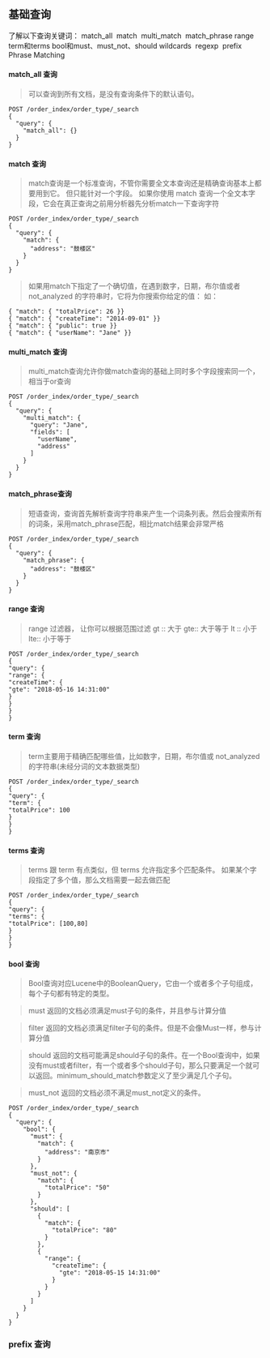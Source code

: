 ## 基础查询

了解以下查询关键词：
match_all 
match 
multi_match 
match_phrase
range
term和terms
bool和must、must_not、should
wildcards 
regexp 
prefix 
Phrase Matching

#### match_all 查询
>可以查询到所有文档，是没有查询条件下的默认语句。

```
POST /order_index/order_type/_search
{
  "query": {
    "match_all": {}
  }
}

```

#### match 查询
>match查询是一个标准查询，不管你需要全文本查询还是精确查询基本上都要用到它。
>但只能针对一个字段。
>如果你使用 match 查询一个全文本字段，它会在真正查询之前用分析器先分析match一下查询字符

```
POST /order_index/order_type/_search
{
  "query": {
    "match": {
      "address": "鼓楼区"
    }
  }
}
```
>如果用match下指定了一个确切值，在遇到数字，日期，布尔值或者not_analyzed 的字符串时，它将为你搜索你给定的值：
如：

```
{ "match": { "totalPrice": 26 }} 
{ "match": { "createTime": "2014-09-01" }} 
{ "match": { "public": true }} 
{ "match": { "userName": "Jane" }}
```
#### multi_match 查询
>multi_match查询允许你做match查询的基础上同时多个字段搜索同一个，相当于or查询

```
POST /order_index/order_type/_search
{
  "query": {
    "multi_match": {
      "query": "Jane",
      "fields": [
        "userName",
        "address"
      ]
    }
  }
}
```
#### match_phrase查询
>短语查询，查询首先解析查询字符串来产生一个词条列表。然后会搜索所有的词条，采用match_phrase匹配，相比match结果会非常严格
```
POST /order_index/order_type/_search
{
  "query": {
    "match_phrase": {
      "address": "鼓楼区"
    }
  }
}
```


#### range 查询
>range 过滤器， 让你可以根据范围过滤
gt :: 大于
gte:: 大于等于
lt :: 小于
lte:: 小于等于

```
POST /order_index/order_type/_search
{
"query": {
"range": {
"createTime": {
"gte": "2018-05-16 14:31:00"
}
}
}
}
```

#### term 查询
>term主要用于精确匹配哪些值，比如数字，日期，布尔值或 not_analyzed 的字符串(未经分词的文本数据类型)

```
POST /order_index/order_type/_search
{
"query": {
"term": {
"totalPrice": 100
}
}
}
```


#### terms 查询
>terms 跟 term 有点类似，但 terms 允许指定多个匹配条件。 如果某个字段指定了多个值，那么文档需要一起去做匹配

```
POST /order_index/order_type/_search
{
"query": {
"terms": {
"totalPrice": [100,80]
}
}
}
```
#### bool 查询

>Bool查询对应Lucene中的BooleanQuery，它由一个或者多个子句组成，每个子句都有特定的类型。

>must
返回的文档必须满足must子句的条件，并且参与计算分值

>filter
返回的文档必须满足filter子句的条件。但是不会像Must一样，参与计算分值

>should
返回的文档可能满足should子句的条件。在一个Bool查询中，如果没有must或者filter，有一个或者多个should子句，那么只要满足一个就可以返回。minimum_should_match参数定义了至少满足几个子句。

>must_not
返回的文档必须不满足must_not定义的条件。

```
POST /order_index/order_type/_search
{
  "query": {
    "bool": {
      "must": {
        "match": {
          "address": "南京市"
        }
      },
      "must_not": {
        "match": {
          "totalPrice": "50"
        }
      },
      "should": [
        {
          "match": {
            "totalPrice": "80"
          }
        },
        {
          "range": {
            "createTime": {
              "gte": "2018-05-15 14:31:00"
            }
          }
        }
      ]
    }
  }
}
```
### prefix 查询
